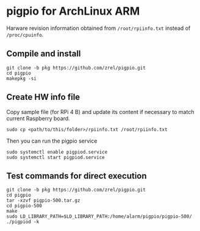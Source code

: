 # pigpio for ArchLinux ARM
Harware revision information obtained from `/root/rpiinfo.txt` instead of `/proc/cpuinfo`.

## Compile and install
```
git clone -b pkg https://github.com/zrel/pigpio.git
cd pigpio
makepkg -si
```

## Create HW info file
Copy sample file (for RPi 4 B) and update its content if necessary to match current Raspberry board.
```
sudo cp <path/to/this/folder>/rpiinfo.txt /root/rpiinfo.txt
```
Then you can run the pigpio service
```
sudo systemctl enable pigpiod.service
sudo systemctl start pigpiod.service
```
## Test commands for direct execution
```
git clone -b pkg https://github.com/zrel/pigpio.git
cd pigpio
tar -xzvf pigpio-500.tar.gz
cd pigpio-500
make
sudo LD_LIBRARY_PATH=$LD_LIBRARY_PATH:/home/alarm/pigpio/pigpio-500/ ./pigpiod -k
```
